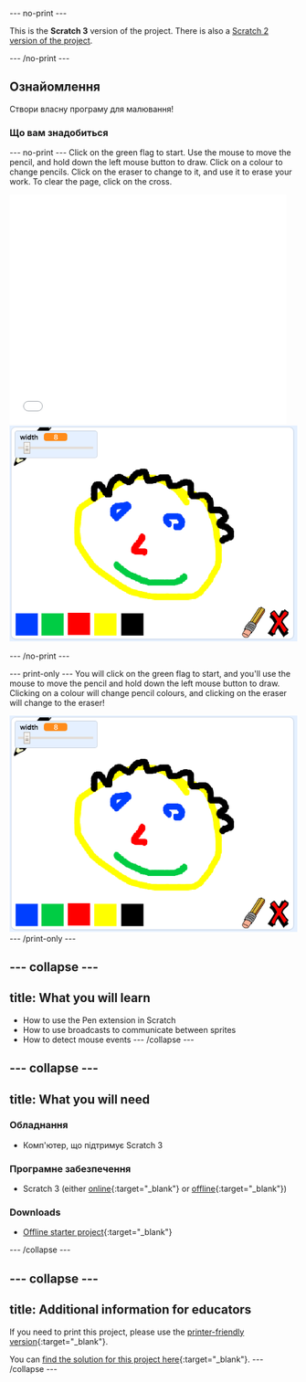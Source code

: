 \--- no-print \---

This is the **Scratch 3** version of the project. There is also a [Scratch 2 version of the project](https://projects.raspberrypi.org/en/projects/paint-box-scratch2).

\--- /no-print \---

## Ознайомлення

Створи власну програму для малювання!

### Що вам знадобиться

\--- no-print \--- Click on the green flag to start. Use the mouse to move the pencil, and hold down the left mouse button to draw. Click on a colour to change pencils. Click on the eraser to change to it, and use it to erase your work. To clear the page, click on the cross.

<div class="scratch-preview">
  <iframe allowtransparency="true" width="485" height="402" src="//scratch.mit.edu/projects/embed/267243161/?autostart=false" frameborder="0" scrolling="no"></iframe>
  <img src="images/showcase.png">
</div>

\--- /no-print \---

\--- print-only \--- You will click on the green flag to start, and you'll use the mouse to move the pencil and hold down the left mouse button to draw. Clicking on a colour will change pencil colours, and clicking on the eraser will change to the eraser!

![showcase](images/showcase.png) \--- /print-only \---

## \--- collapse \---

## title: What you will learn

+ How to use the Pen extension in Scratch
+ How to use broadcasts to communicate between sprites
+ How to detect mouse events \--- /collapse \---

## \--- collapse \---

## title: What you will need

### Обладнання

+ Комп'ютер, що підтримує Scratch 3

### Програмне забезпечення

+ Scratch 3 (either [online](http://rpf.io/scratchon){:target="_blank"} or [offline](http://rpf.io/scratchoff){:target="_blank"})

### Downloads

+ [Offline starter project](http://rpf.io/p/en/paint-box-go){:target="_blank"}

\--- /collapse \---

## \--- collapse \---

## title: Additional information for educators

If you need to print this project, please use the [printer-friendly version](https://projects.raspberrypi.org/en/projects/paint-box/print){:target="_blank"}.

You can [find the solution for this project here](http://rpf.io/p/en/paint-box-get){:target="_blank"}. \--- /collapse \---